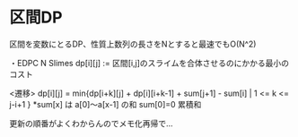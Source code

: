 # 区間DP

区間を変数にとるDP、性質上数列の長さをNとすると最速でもO(N^2)

・EDPC N Slimes
dp[i][j] := 区間[i,j]のスライムを合体させるのにかかる最小のコスト

<遷移>
dp[i][j] = min{dp[i+k][j] + dp[i][i+k-1] + sum[j+1] - sum[i] | 1 <= k <= j-i+1 } 
*sum[x] は a[0]〜a[x-1] の和 sum[0]=0 累積和

更新の順番がよくわからんのでメモ化再帰で...

